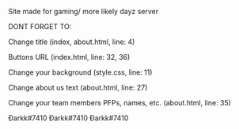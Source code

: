 Site made for gaming/ more likely dayz server

DONT FORGET TO:

Change title (index, about.html, line: 4)

Buttons URL (index.html, line: 32, 36)

Change your background (style.css, line: 11)

Change about us text (about.html, line: 27)

Change your team members PFPs, names, etc. (about.html, line: 35)


Đarkk#7410
Đarkk#7410
Đarkk#7410
